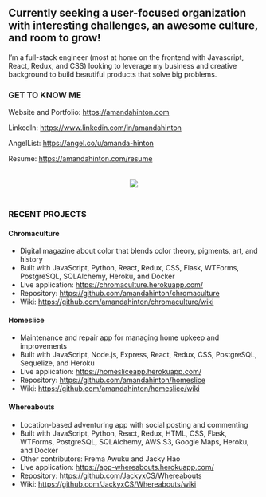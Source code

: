 ## Currently seeking a user-focused organization with interesting challenges, an awesome culture, and room to grow!

I’m a full-stack engineer (most at home on the frontend with Javascript, React, Redux, and CSS) looking to leverage my business and creative background to build beautiful products that solve big problems.

### GET TO KNOW ME

Website and Portfolio: https://amandahinton.com

LinkedIn: https://www.linkedin.com/in/amandahinton

AngelList: https://angel.co/u/amanda-hinton

Resume: https://amandahinton.com/resume


<p align="center">
  <img style="margin:20px" src="https://github.com/amandahinton/amandahinton/blob/main/recent_projects.gif" />
</p>


### RECENT PROJECTS

#### Chromaculture 
* Digital magazine about color that blends color theory, pigments, art, and history 
* Built with JavaScript, Python, React, Redux, CSS, Flask, WTForms, PostgreSQL, SQLAlchemy, Heroku, and Docker
* Live application: https://chromaculture.herokuapp.com/
* Repository: https://github.com/amandahinton/chromaculture
* Wiki: https://github.com/amandahinton/chromaculture/wiki       

#### Homeslice 
* Maintenance and repair app for managing home upkeep and improvements 
* Built with JavaScript, Node.js, Express, React, Redux, CSS, PostgreSQL, Sequelize, and Heroku
* Live application: https://homesliceapp.herokuapp.com/
* Repository: https://github.com/amandahinton/homeslice
* Wiki: https://github.com/amandahinton/homeslice/wiki

#### Whereabouts 
* Location-based adventuring app with social posting and commenting
* Built with JavaScript, Python, React, Redux, HTML, CSS, Flask, WTForms, PostgreSQL, SQLAlchemy, AWS S3, Google Maps, Heroku, and Docker
* Other contributors: Frema Awuku and Jacky Hao
* Live application: https://app-whereabouts.herokuapp.com/
* Repository: https://github.com/JackyxCS/Whereabouts
* Wiki: https://github.com/JackyxCS/Whereabouts/wiki   


